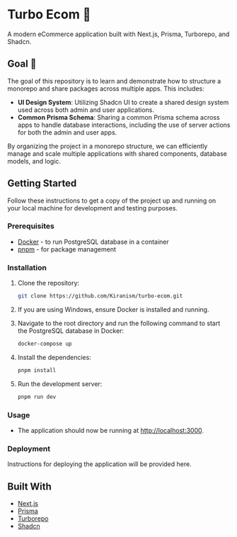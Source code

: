 # Turbo Ecom 🚀 

A modern eCommerce application built with Next.js, Prisma, Turborepo, and Shadcn.

## Goal 🎯

The goal of this repository is to learn and demonstrate how to structure a monorepo and share packages across multiple apps. This includes:

- **UI Design System**: Utilizing Shadcn UI to create a shared design system used across both admin and user applications.
- **Common Prisma Schema**: Sharing a common Prisma schema across apps to handle database interactions, including the use of server actions for both the admin and user apps.

By organizing the project in a monorepo structure, we can efficiently manage and scale multiple applications with shared components, database models, and logic.


## Getting Started

Follow these instructions to get a copy of the project up and running on your local machine for development and testing purposes.

### Prerequisites

- [Docker](https://www.docker.com/get-started) - to run PostgreSQL database in a container
- [pnpm](https://pnpm.io/installation) - for package management

### Installation

1. Clone the repository:

    ```bash
    git clone https://github.com/Kiranism/turbo-ecom.git
    ```

2. If you are using Windows, ensure Docker is installed and running. 

3. Navigate to the root directory and run the following command to start the PostgreSQL database in Docker:

    ```bash
    docker-compose up
    ```

4. Install the dependencies:

    ```bash
    pnpm install
    ```

5. Run the development server:

    ```bash
    pnpm run dev
    ```

### Usage

- The application should now be running at [http://localhost:3000](http://localhost:3000).

### Deployment

Instructions for deploying the application will be provided here.

## Built With

- [Next.js](https://nextjs.org/)
- [Prisma](https://www.prisma.io/)
- [Turborepo](https://turborepo.org/)
- [Shadcn](https://shadcn.dev/)

